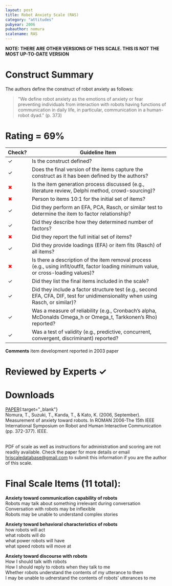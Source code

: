 ```yaml
---
layout: post
title: Robot Anxiety Scale (RAS)
category: "attitudes"
pubyear: 2006
pubauthor: nomura
scalename: RAS
---
```


**NOTE: THERE ARE OTHER VERSIONS OF THIS SCALE. THIS IS NOT THE MOST UP-TO-DATE VERSION**

# Construct Summary

The authors define the construct of robot anxiety as follows:

>"We define robot anxiety as the emotions of anxiety or fear preventing individuals from interaction with robots having functions of communication in daily life, in particular, communication in a human-robot dyad." (p. 373)

# Rating = 69% 

<table>
  <thead>
    <tr>
      <th>Check?</th>
      <th>Guideline Item</th>
    </tr>
  </thead>
  <tbody>
    <tr>
      <td>&#10003;</td>
      <td>Is the construct defined?</td>
    </tr>
    <tr>
      <td>&#10003;</td>
      <td>Does the final version of the items capture the construct as it has been defined by the authors?</td>
    </tr>
    <tr>
      <td style="color: red;">&#10006;</td>
      <td>Is the item generation process discussed (e.g., literature review, Delphi method, crowd-sourcing)?</td>
    </tr>
    <tr>
      <td style="color: red;">&#10006;</td>
      <td>Person to items 10:1 for the initial set of items?</td>
    </tr>
    <tr>
      <td>&#10003;</td>
      <td>Did they perform an EFA, PCA, Rasch, or similar test to determine the item to factor relationship?</td>
    </tr>
    <tr>
      <td>&#10003;</td>
      <td>Did they describe how they determined number of factors?</td>
    </tr>
    <tr>
      <td style="color: red;">&#10006;</td>
      <td>Did they report the full initial set of items?</td>
    </tr>
    <tr>
      <td>&#10003;</td>
      <td>Did they provide loadings (EFA) or item fits (Rasch) of all items?</td>
    </tr>
    <tr>
      <td style="color: red;">&#10006;</td>
      <td>Is there a description of the item removal process (e.g., using infit/outfit, factor loading minimum value, or cross-loading values)?</td>
    </tr>
    <tr>
      <td>&#10003;</td>
      <td>Did they list the final items included in the scale?</td>
    </tr>
    <tr>
      <td>&#10003;</td>
      <td>Did they include a factor structure test (e.g., second EFA, CFA, DIF, test for unidimensionality when using Rasch, or similar)?</td>
    </tr>
    <tr>
      <td>&#10003;</td>
      <td>Was a measure of reliability (e.g., Cronbach’s alpha, McDonalds Omega_h or Omega_t, Tarkkonen’s Rho) reported?</td>
    </tr>
    <tr>
      <td>&#10003;</td>
      <td>Was a test of validity (e.g., predictive, concurrent, convergent, discriminant) reported?</td>
    </tr>
  </tbody>
</table>

**Comments**
item development reported in 2003 paper

# Reviewed by Experts &#10003;

# Downloads
[PAPER](https://ieeexplore.ieee.org/stamp/stamp.jsp?arnumber=4107836&casa_token=VhqVBX7jZ2AAAAAA:Sa5hEYwcbp8RvhhQ8ifENX6efjqvSzCMDApYeDSvBN_KSGFfQHmQbfFNrZa3qXytKP5qYNysrjk&tag=1){:target="_blank"}
<br>Nomura, T., Suzuki, T., Kanda, T., & Kato, K. (2006, September). Measurement of anxiety toward robots. In ROMAN 2006-The 15th IEEE International Symposium on Robot and Human Interactive Communication (pp. 372-377). IEEE.

<br>PDF of scale as well as instructions for administration and scoring are not readily available. Check the paper for more details or email hriscaledatabase@gmail.com to submit this information if you are the author of this scale.

# Final Scale Items (11 total):

**Anxiety toward communication capability of robots**
<br>Robots may talk about something irrelevant during conversation
<br>Conversation with robots may be inflexible
<br>Robots may be unable to understand complex stories

**Anxiety toward behavioral characteristics of robots**
<br>how robots will act
<br>what robots will do
<br>what power robots will have
<br>what speed robots will move at

**Anxiety toward discourse with robots**
<br>How I should talk with robots
<br>How I should reply to robots when they talk to me
<br>Whether robots understand the contents of my utterance to them
<br>I may be unable to udnerstand the contents of robots' utterances to me


